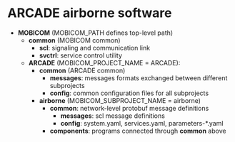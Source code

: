 # ARCADE airborne software

* __MOBICOM__ (MOBICOM_PATH defines top-level path)
    * __common__ (MOBICOM common)
        * __scl__: signaling and communication link
        * __svctrl__: service control utility
    * __ARCADE__ (MOBICOM_PROJECT_NAME = ARCADE):
        * __common__ (ARCADE common)
            * __messages__: messages formats exchanged between different subprojects
            * __config__: common configuration files for all subprojects
        * __airborne__ (MOBICOM_SUBPROJECT_NAME = airborne)
            * __common__: network-level protobuf message definitions
                * __messages__: scl message definitions
                * __config__: system.yaml, services.yaml, parameters-*.yaml
            * __components__: programs connected through __common__ above
